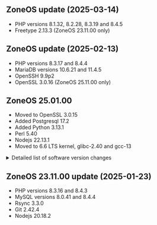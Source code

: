 ## ZoneOS update (2025-03-14)

  * PHP versions 8.1.32, 8.2.28, 8.3.19 and 8.4.5
  * Freetype 2.13.3 (ZoneOS 23.11.00 only)

## ZoneOS update (2025-02-13)

  * PHP versions 8.3.17 and 8.4.4
  * MariaDB versions 10.6.21 and 11.4.5
  * OpenSSH 9.9p2
  * OpenSSL 3.0.16 (ZoneOS 25.11.00 only)

## ZoneOS 25.01.00

  * Moved to OpenSSL 3.0.15
  * Added Postgresql 17.2
  * Added Python 3.13.1
  * Perl 5.40
  * Nodejs 22.13.1
  * Moved to 6.6 LTS kernel, glibc-2.40 and gcc-13

<details>
  <summary>Detailed list of software version changes</summary>

  ### Changes
  * app-antivirus/clamav 1.0.3 -> 1.4.2
  * app-arch/brotli 1.0.9-r5 -> 1.1.0
  * app-arch/bzip2 1.0.8-r4 -> 1.0.8-r5
  * app-arch/gzip 1.12-r4 -> 1.13-r1
  * app-arch/lz4 1.9.4 -> 1.10.0-r1
  * app-arch/p7zip 16.02-r8 -> 17.05-r1
  * app-arch/pigz 2.7 -> 2.8
  * app-arch/tar 1.34-r3 -> 1.35
  * app-arch/unrar 6.2.8 -> 7.0.9
  * app-arch/xz-utils 5.4.2 -> 5.6.3
  * app-arch/zstd 1.5.5 -> 1.5.6
  * app-crypt/gnupg 2.2.41 -> 2.4.6-r1
  * app-crypt/gpgme 1.18.0-r2 -> 1.23.2-r2
  * app-crypt/libmd 1.0.4 -> 1.1.0
  * app-crypt/mit-krb5 1.20.1 -> 1.21.3
  * app-editors/nano 7.2 -> 8.2
  * app-editors/vim 9.0.1403 -> 9.1.0366
  * app-editors/vim-core 9.0.1403 -> 9.1.0366-r1
  * app-misc/ca-certificates 3.91 -> 3.107
  * app-misc/jq 1.7_pre20201109-r1 -> 1.7.1-r1
  * app-misc/mc 4.8.28-r2 -> 4.8.32-r1
  * app-misc/tmux 3.3a-r1 -> 3.5a
  * app-shells/bash 5.1_p16-r2 -> 5.2_p37
  * app-text/ghostscript-gpl 10.0.0-r5 -> 10.04.0
  * dev-db/freetds 1.2.18 -> 1.4.17
  * dev-db/redis 7.0.12 -> 7.4.1
  * dev-db/sqlite 3.42.0 -> 3.46.1
  * dev-db/unixODBC 2.3.9 -> 2.3.12
  * dev-lang/perl 5.36.0-r1 -> 5.40.0
  * dev-libs/expat 2.5.0 -> 2.6.4
  * dev-libs/fribidi 1.0.12 -> 1.0.13
  * dev-libs/icu 72.1 -> 75.1
  * dev-libs/json-c 0.16-r1 -> 0.18
  * dev-libs/libfastjson 0.99.9-r1 -> 1.2304.0
  * dev-libs/libpcre2 10.42-r1 -> 10.44-r1
  * dev-libs/librdkafka 1.8.2 -> 2.2.0-r1
  * dev-libs/libsodium 1.0.18_p20220618 -> 1.0.20
  * dev-libs/libxml2 2.10.4 -> 2.12.9
  * dev-libs/libzip 1.9.2 -> 1.11.2
  * dev-libs/oniguruma 6.9.8 -> 6.9.9
  * dev-libs/openssl 1.1.1w -> 3.0.15
  * dev-libs/protobuf 21.9 -> 28.0
  * dev-libs/protobuf-c 1.4.1 -> 1.5.0-r2
  * dev-php/blackfire 1.91.0 -> 1.92.18
  * dev-php/ioncube 13.0.2 -> 13.3.0
  * dev-php/maxminddb 1.11.0-r2 -> 1.12.0
  * dev-php/newrelic 10.14.0.3 -> 10.22.0.12
  * dev-php/pecl-mailparse 3.1.6 -> 3.1.8
  * dev-php/pecl-memcached 3.2.0-r1 -> 3.3.0
  * dev-php/pecl-mongodb 1.17.0 -> 1.20.1
  * dev-php/pecl-protobuf 3.24.2 -> 4.28.0
  * dev-php/pecl-rdkafka 6.0.3-r1 -> 6.0.5
  * dev-php/pecl-redis 5.3.7-r1 -> 6.1.0
  * dev-php/pecl-xdebug 3.2.2 -> 3.4.1
  * dev-php/sourceguardian 14.0.3 -> 15.0.0
  * dev-python/mysqlclient 2.1.1 -> 2.2.6
  * dev-python/pip 22.3.1 -> 24.3.1-r2
  * dev-python/pymongo 4.3.3 -> 4.10.1
  * dev-python/setuptools 65.6.3 -> 75.6.0-r1
  * dev-python/virtualenv 20.16.7 -> 20.28.0
  * dev-vcs/git 2.42.1 -> 2.48.1
  * gnome-base/librsvg 2.40.21 -> 2.57.3
  * mail-mta/postfix 3.6.10 -> 3.9.1
  * media-gfx/gifsicle 1.93 -> 1.95
  * media-gfx/imagemagick 7.1.1.12 -> 7.1.1.43
  * media-gfx/jpegoptim 1.4.6 -> 1.5.5
  * media-gfx/libimagequant 4.1.0 -> 4.3.0
  * media-gfx/optipng 0.7.7-r1 -> 0.7.8
  * media-gfx/pngquant 2.17.0 -> 2.18.0
  * media-gfx/wkhtmltopdf 0.12.6 -> 0.12.6.1
  * media-libs/fontconfig 2.14.2 -> 2.15.0-r1
  * media-libs/freetype 2.12.1-r2 -> 2.13.3
  * media-libs/gd 2.3.3-r3 -> 2.3.3-r4
  * media-libs/harfbuzz 6.0.0 -> 10.1.0
  * media-libs/jbig2dec 0.19 -> 0.20
  * media-libs/lcms 2.14-r4 -> 2.16-r1
  * media-libs/libaom 3.5.0 -> 3.9.1
  * media-libs/libde265 1.0.9 -> 1.0.15
  * media-libs/libepoxy 1.5.10-r1 -> 1.5.10-r3
  * media-libs/libglvnd 1.6.0 -> 1.7.0
  * media-libs/libheif 1.13.0 -> 1.18.2-r1
  * media-libs/libjpeg-turbo 2.1.4 -> 3.0.3-r1
  * media-libs/libpng 1.6.39 -> 1.6.44
  * media-libs/libwebp 1.2.4-r2 -> 1.4.0
  * media-libs/openjpeg 2.5.0-r4 -> 2.5.2
  * media-libs/tiff 4.5.0-r2 -> 4.6.0-r1
  * media-video/ffmpeg 4.4.3 -> 6.1.2
  * net-analyzer/traceroute 2.1.1 -> 2.1.5
  * net-dns/bind 9.16.44 -> 9.18.33
  * net-dns/libidn 1.41 -> 1.42
  * net-dns/libidn2 2.3.4 -> 2.3.7
  * net-libs/grpc 1.52.1 -> 1.65.1
  * net-libs/nghttp2 1.57.0 -> 1.62.1
  * net-libs/serf 1.3.9-r3 -> 1.3.10
  * net-misc/curl 8.4.0 -> 8.12.0
  * net-misc/memcached 1.6.19 -> 1.6.27
  * net-misc/openssh 9.3_p2 -> 9.9_p1
  * net-misc/rsync 3.2.4-r3 -> 3.3.0-r2
  * net-misc/wget 1.21.3-r1 -> 1.25.0
  * net-misc/whois 5.5.14 -> 5.5.23
  * net-nds/openldap 2.6.3-r7 -> 2.6.8
  * sys-apps/bat 0.21.0 -> 0.24.0-r1
  * sys-apps/coreutils 9.1-r2 -> 9.5
  * sys-apps/diffutils 3.9-r1 -> 3.10
  * sys-apps/file 5.44-r3 -> 5.45-r4
  * sys-apps/findutils 4.9.0-r2 -> 4.10.0
  * sys-apps/gawk 5.2.1 -> 5.3.1
  * sys-apps/grep 3.8-r1 -> 3.11-r1
  * sys-apps/less 608-r2 -> 668
  * sys-apps/util-linux 2.38.1 -> 2.40.2
  * sys-devel/gettext 0.21.1 -> 0.22.5
  * sys-kernel/zoneos-kernel 5.15.138 -> 6.6.75
  * sys-libs/glibc 2.36-r5 -> 2.40-r5
  * sys-libs/timezone-data 2022g -> 2024a-r1
  * sys-libs/zlib 1.2.13-r1 -> 1.3.1-r1
  * sys-process/htop 3.2.2 -> 3.3.0
  * www-apache/mod_security 2.9.7 -> 2.9.8
  * www-servers/apache 2.4.58 -> 2.4.62
  * www-servers/nginx 1.24.0-r1 -> 1.26.3
</details>

## ZoneOS 23.11.00 update (2025-01-23)

  * PHP versions 8.3.16 and 8.4.3
  * MySQL versions 8.0.41 and 8.4.4
  * Rsync 3.3.0
  * Git 2.42.4
  * Nodejs 20.18.2

